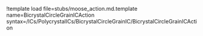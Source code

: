 !template load file=stubs/moose_action.md.template name=BicrystalCircleGrainICAction syntax=/ICs/PolycrystalICs/BicrystalCircleGrainIC/BicrystalCircleGrainICAction